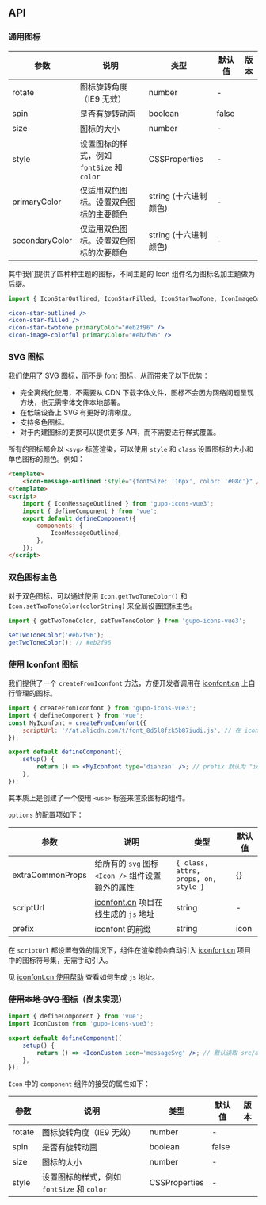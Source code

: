 ## API

### 通用图标

| 参数           | 说明                                       | 类型                  | 默认值 | 版本 |
| -------------- | ------------------------------------------ | --------------------- | ------ | ---- |
| rotate         | 图标旋转角度（IE9 无效）                   | number                | -      |      |
| spin           | 是否有旋转动画                             | boolean               | false  |      |
| size           | 图标的大小                                 | number                | -      |      |
| style          | 设置图标的样式，例如 `fontSize` 和 `color` | CSSProperties         | -      |      |
| primaryColor   | 仅适用双色图标。设置双色图标的主要颜色     | string (十六进制颜色) | -      |      |
| secondaryColor | 仅适用双色图标。设置双色图标的次要颜色     | string (十六进制颜色) | -      |      |

其中我们提供了四种种主题的图标，不同主题的 Icon 组件名为图标名加主题做为后缀。

```jsx
import { IconStarOutlined, IconStarFilled, IconStarTwoTone, IconImageColorful } from 'gupo-icons-vue3';

<icon-star-outlined />
<icon-star-filled />
<icon-star-twotone primaryColor="#eb2f96" />
<icon-image-colorful primaryColor="#eb2f96" />
```

### SVG 图标

我们使用了 SVG 图标，而不是 font 图标，从而带来了以下优势：

-   完全离线化使用，不需要从 CDN 下载字体文件，图标不会因为网络问题呈现方块，也无需字体文件本地部署。
-   在低端设备上 SVG 有更好的清晰度。
-   支持多色图标。
-   对于内建图标的更换可以提供更多 API，而不需要进行样式覆盖。

所有的图标都会以 `<svg>` 标签渲染，可以使用 `style` 和 `class` 设置图标的大小和单色图标的颜色。例如：

```html
<template>
    <icon-message-outlined :style="{fontSize: '16px', color: '#08c'}" />
</template>
<script>
    import { IconMessageOutlined } from 'gupo-icons-vue3';
    import { defineComponent } from 'vue';
    export default defineComponent({
        components: {
            IconMessageOutlined,
        },
    });
</script>
```

### 双色图标主色

对于双色图标，可以通过使用 `Icon.getTwoToneColor()` 和 `Icon.setTwoToneColor(colorString)` 来全局设置图标主色。

```jsx
import { getTwoToneColor, setTwoToneColor } from 'gupo-icons-vue3';

setTwoToneColor('#eb2f96');
getTwoToneColor(); // #eb2f96
```

### 使用 Iconfont 图标

我们提供了一个 `createFromIconfont` 方法，方便开发者调用在 [iconfont.cn](http://iconfont.cn/) 上自行管理的图标。

```jsx
import { createFromIconfont } from 'gupo-icons-vue3';
import { defineComponent } from 'vue';
const MyIconfont = createFromIconfont({
    scriptUrl: '//at.alicdn.com/t/font_8d5l8fzk5b87iudi.js', // 在 iconfont.cn 上生成
});

export default defineComponent({
    setup() {
        return () => <MyIconfont type='dianzan' />; // prefix 默认为 "icon"
    },
});
```

其本质上是创建了一个使用 `<use>` 标签来渲染图标的组件。

`options` 的配置项如下：

| 参数             | 说明                                                        | 类型                                 | 默认值 |
| ---------------- | ----------------------------------------------------------- | ------------------------------------ | ------ |
| extraCommonProps | 给所有的 `svg` 图标 `<Icon />` 组件设置额外的属性           | `{ class, attrs, props, on, style }` | {}     |
| scriptUrl        | [iconfont.cn](http://iconfont.cn/) 项目在线生成的 `js` 地址 | string                               | -      |
| prefix           | iconfont 的前缀                                             | string                               | icon   |

在 `scriptUrl` 都设置有效的情况下，组件在渲染前会自动引入 [iconfont.cn](http://iconfont.cn/) 项目中的图标符号集，无需手动引入。

见 [iconfont.cn 使用帮助](http://iconfont.cn/help/detail?spm=a313x.7781069.1998910419.15&helptype=code) 查看如何生成 `js` 地址。

### ~~使用本地 SVG 图标~~（尚未实现）

```jsx
import { defineComponent } from 'vue';
import IconCustom from 'gupo-icons-vue3';

export default defineComponent({
    setup() {
        return () => <IconCustom icon='messageSvg' />; // 默认读取 src/assets/svg 下的图标
    },
});
```

`Icon` 中的 `component` 组件的接受的属性如下：

| 参数   | 说明                                       | 类型          | 默认值 | 版本 |
| ------ | ------------------------------------------ | ------------- | ------ | ---- |
| rotate | 图标旋转角度（IE9 无效）                   | number        | -      |      |
| spin   | 是否有旋转动画                             | boolean       | false  |      |
| size   | 图标的大小                                 | number        | -      |      |
| style  | 设置图标的样式，例如 `fontSize` 和 `color` | CSSProperties | -      |      |
